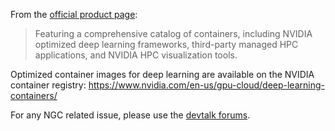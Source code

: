 From the [official product page](https://www.nvidia.com/en-us/gpu-cloud/):
> Featuring a comprehensive catalog of containers, including NVIDIA optimized deep learning frameworks, third-party managed HPC applications, and NVIDIA HPC visualization tools.

Optimized container images for deep learning are available on the NVIDIA container registry:
https://www.nvidia.com/en-us/gpu-cloud/deep-learning-containers/

For any NGC related issue, please use the [devtalk forums](https://devtalk.nvidia.com/default/board/200/nvidia-gpu-cloud-ngc-users/).